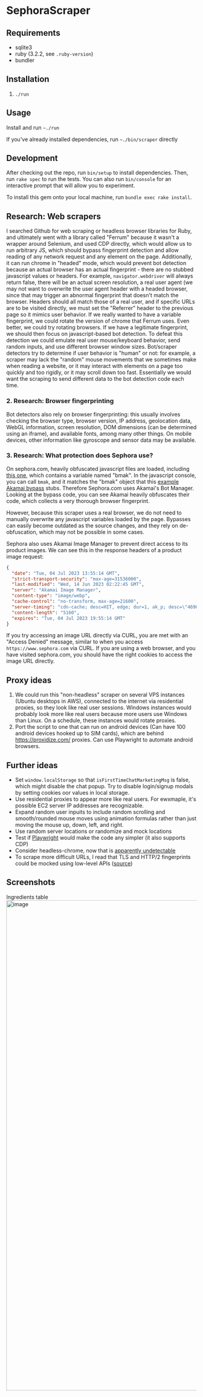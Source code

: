 # SephoraScraper

## Requirements

- sqlite3
- ruby (3.2.2, see `.ruby-version`)
- bundler

## Installation

1. `./run`

## Usage

Install and run `~./run`

If you've already installed dependencies, run `~./bin/scraper` directly

## Development

After checking out the repo, run `bin/setup` to install dependencies. Then, run
`rake spec` to run the tests. You can also run `bin/console` for an interactive
prompt that will allow you to experiment.

To install this gem onto your local machine, run `bundle exec rake install`.

## Research: Web scrapers

I searched Github for web scraping or headless browser libraries for Ruby, and
ultimately went with a library called "Ferrum" because it wasn't a wrapper
around Selenium, and used CDP directly, which would allow us to run arbitrary
JS, which should bypass fingerprint detection and allow reading of any network
request and any element on the page. Additionally, it can run chrome in "headed"
mode, which would prevent bot detection because an actual browser has an actual
fingerprint - there are no stubbed javascript values or headers. For example,
`navigator.webdriver` will always return false, there will be an actual screen
resolution, a real user agent (we may not want to overwrite the user agent
header with a headed browser, since that may trigger an abnormal fingerprint
that doesn't match the browser. Headers should all match those of a real user,
and if specific URLs are to be visited directly, we must set the "Referrer"
header to the previous page so it mimics user behavior. If we really wanted to
have a variable fingerprint, we could rotate the version of chrome that Ferrum
uses. Even better, we could try rotating browsers. If we have a legitimate
fingerprint, we should then focus on javascript-based bot detection. To defeat
this detection we could emulate real user mouse/keyboard behavior, send random
inputs, and use different browser window sizes. Bot/scraper detectors try to
determine if user behavior is "human" or not: for example, a scraper may lack
the "random" mouse movements that we sometimes make when reading a website, or
it may interact with elements on a page too quickly and too rigidly, or it may
scroll down too fast. Essentially we would want the scraping to send different
data to the bot detection code each time.

### 2. Research: Browser fingerprinting

Bot detectors also rely on browser fingerprinting: this usually involves
checking the browser type, browser version, IP address, geolocation data, WebGL
information, screen resolution, DOM dimensions (can be determined using an
iframe), and available fonts, among many other things. On mobile devices, other
information like gyroscope and sensor data may be available.

### 3. Research: What protection does Sephora use?

On sephora.com, heavily obfuscated javascript files are loaded, including
[this one](https://www.sephora.com/V2s28TSWEO64DuGwxhH252bAK20/1LXapct7uEE1/ChhnPnsWAg/S0/EWYEsSWgo),
which contains a variable named "bmak". In the javascript console, you can call
`bmak`, and it matches the "bmak" object that this
[example Akamai bypass](https://github.com/infecting/akamai/blob/master/akamai_1/bypass.js)
stubs. Therefore Sephora.com uses Akamai's Bot Manager. Looking at the bypass
code, you can see Akamai heavily obfuscates their code, which collects a very
thorough browser fingerprint.

However, because this scraper uses a real browser, we do not need to manually
overwrite any javascript variables loaded by the page. Bypasses can easily
become outdated as the source changes, and they rely on de-obfuscation, which
may not be possible in some cases.

Sephora also uses Akamai Image Manager to prevent direct access to its product
images. We can see this in the response headers of a product image request:

```json
{
  "date": "Tue, 04 Jul 2023 13:55:14 GMT",
  "strict-transport-security": "max-age=31536000",
  "last-modified": "Wed, 14 Jun 2023 02:22:45 GMT",
  "server": "Akamai Image Manager",
  "content-type": "image/webp",
  "cache-control": "no-transform, max-age=21600",
  "server-timing": "cdn-cache; desc=HIT, edge; dur=1, ak_p; desc=\"469021_388971212_846115625_7249_22446_42_0_-\";dur=1",
  "content-length": "5160",
  "expires": "Tue, 04 Jul 2023 19:55:14 GMT"
}
```

If you try accessing an image URL directly via CURL, you are met with an "Access
Denied" message, similar to when you access `https://www.sephora.com` via CURL.
If you are using a web browser, and you have visited sephora.com, you should
have the right cookies to access the image URL directly.

## Proxy ideas

1. We could run this "non-headless" scraper on several VPS instances (Ubuntu
   desktops in AWS), connected to the internet via residential proxies, so they
   look like real user sessions. Windows instances would probably look more like
   real users because more users use Windows than Linux. On a schedule, these
   instances would rotate proxies.
2. Port the script to one that can run on android devices (Can have 100 android
   devices hooked up to SIM cards), which are behind <https://proxidize.com/>
   proxies. Can use Playwright to automate android browsers.

## Further ideas

- Set `window.localStorage` so that `isFirstTimeChatMarketingMsg` is false,
  which might disable the chat popup. Try to disable login/signup modals by
  setting cookies oor values in local storage.
- Use residential proxies to appear more like real users. For ewxmaple, it's
  possible EC2 server IP addresses are recognizable.
- Expand random user inpuits to include random scrolling and smooth/rounded
  mouse moves using animation formulas rather than just moving the mouse up,
  down, left, and right.
- Use random server locations or randomize and mock locations
- Test if [Playwright](https://playwright.dev/) would make the code any simpler
  (it also supports CDP)
- Consider headless-chrome, now that is
  [apparently undetectable](https://antoinevastel.com/bot%20detection/2023/02/19/new-headless-chrome.html)
- To scrape more difficult URLs, I read that TLS and HTTP/2 fingerprints could be mocked using low-level APIs ([source](https://www.zenrows.com/blog/bypass-cloudflare#diy-cloudflare-bypass:~:text=You%27ll%20need%20to%20capture%20and%20analyze%20packets%20from%20the%20browsers%20you%20intend%20to%20impersonate.%20Your%20selection%20of%20programming%20languages%20is%20limited.%20It%20must%20have%20enough%20low%2Dlevel%20access%20to%20control%20all%20the%20components%20to%20Cloudflare%27s%20TLS%20and%20HTTP/2%20fingerprinting%20specification%2C%20so%20you%20can%20match%20a%20browser%201%3A1.))

## Screenshots

Ingredients table
<img width="1296" alt="image" src="https://github.com/aaronlifton/sephora_scraper/assets/21133757/f1268ab7-4ecd-4933-b454-d7c3a89431be">
